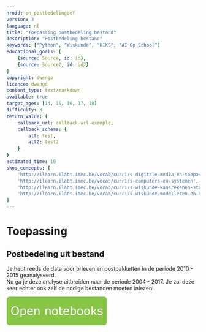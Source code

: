 ```yaml
---
hruid: pn_postbedelingoef
version: 3
language: nl
title: "Toepassing postbedeling bestand"
description: "Postbedeling bestand"
keywords: ["Python", "Wiskunde", "KIKS", "AI Op School"]
educational_goals: [
    {source: Source, id: id}, 
    {source: Source2, id: id2}
]
copyright: dwengo
licence: dwengo
content_type: text/markdown
available: true
target_ages: [14, 15, 16, 17, 18]
difficulty: 3
return_value: {
    callback_url: callback-url-example,
    callback_schema: {
        att: test,
        att2: test2
    }
}
estimated_time: 10
skos_concepts: [
    'http://ilearn.ilabt.imec.be/vocab/curr1/s-digitale-media-en-toepassingen', 
    'http://ilearn.ilabt.imec.be/vocab/curr1/s-computers-en-systemen', 
    'http://ilearn.ilabt.imec.be/vocab/curr1/s-wiskunde-kansrekenen-statistiek',
    'http://ilearn.ilabt.imec.be/vocab/curr1/s-wiskunde-modelleren-en-heuristiek'
]
---
```

# Toepassing
## Postbedeling uit bestand
Je hebt reeds de data voor brieven en postpakketten in de periode 2010 - 2015 geanalyseerd.  
Nu ga je deze analyse uitbreiden naar de periode 2004 - 2017. Je zal deze keer echter ook zelf de nodige bestanden moeten inlezen!

[![](embed/Knop.png "Knop")](https://kiks.ilabt.imec.be/hub/tmplogin?id=0304 "Notebooks Oefenen met Data")